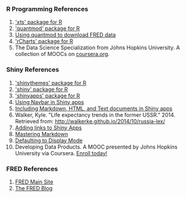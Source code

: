 ### R Programming References

1. ['xts' package for R](http://cran.r-project.org/web/packages/xts/xts.pdf)
2. ['quantmod' package for R](http://cran.r-project.org/web/packages/quantmod/quantmod.pdf)
3. [Using quantmod to download FRED data](http://www.quantmod.com/documentation/getSymbols.FRED.html)
4. ['rCharts' package for R](http://ramnathv.github.io/rCharts/)
5. The Data Science Specialization from Johns Hopkins University. A collection of MOOCs on [coursera.org](https://www.coursera.org/specialization/jhudatascience/1?utm_medium=listingPage).


### Shiny References

1. ['shinythemes' package for R](http://cran.r-project.org/web/packages/shinythemes/shinythemes.pdf)
2. ['shiny' package for R](http://cran.r-project.org/web/packages/shiny/shiny.pdf)
3. ['shinyapps' package for R](https://github.com/rstudio/shinyapps)
4. [Using Navbar in Shiny apps](http://shiny.rstudio.com/gallery/navbar-example.html)
5. [Including Markdown, HTML, and Text documents in Shiny apps](http://shiny.rstudio.com/gallery/including-html-text-and-markdown-files.html)
6. Walker, Kyle. "Life expectancy trends in the former USSR." 2014. Retrieved from: http://walkerke.github.io/2014/10/russia-lex/
7. [Adding links to Shiny Apps](http://stackoverflow.com/questions/17861102/add-link-to-r-shiny-application-so-link-opens-in-a-new-browser-tab)
8. [Mastering Markdown](https://guides.github.com/features/mastering-markdown/)
9. [Defaulting to Display Mode](http://stackoverflow.com/questions/26291523/showcase-display-mode-for-published-app-in-shinyapps-io)
10. Developing Data Products. A MOOC presented by Johns Hopkins University via Coursera. [Enroll today!](https://www.coursera.org/course/devdataprod)


### FRED References

1. [FRED Main Site](http://research.stlouisfed.org/fred2/)
2. [The FRED Blog](http://fredblog.stlouisfed.org/)
